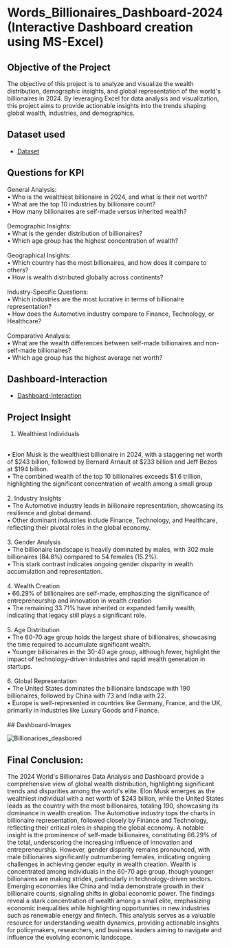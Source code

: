 # Words_Billionaires_Dashboard-2024 (Interactive Dashboard creation using MS-Excel)
## Objective of the Project
The objective of this project is to analyze and visualize the wealth distribution, demographic insights, and global representation of the world's billionaires in 2024. By leveraging Excel for data analysis and visualization, this project aims to provide actionable insights into the trends shaping global wealth, industries, and demographics.
## Dataset used
- <a href="https://github.com/Madhu-D025/Words_Billionaires_Dashboard-2024/blob/main/Billionair_dataset.pdf.xlsx">Dataset</a>
## Questions for KPI
General Analysis:
<br>
•	Who is the wealthiest billionaire in 2024, and what is their net worth?
<br>
•	What are the top 10 industries by billionaire count?
<br>
•	How many billionaires are self-made versus inherited wealth?
<br>
<br>
Demographic Insights:
<br>
•	What is the gender distribution of billionaires?
<br>
•	Which age group has the highest concentration of wealth?
<br>
<br>
Geographical Insights:
<br>
•	Which country has the most billionaires, and how does it compare to others?
<br>
•	How is wealth distributed globally across continents?
<br>
<br>
Industry-Specific Questions:
<br>
•	Which industries are the most lucrative in terms of billionaire representation?
<br>
•	How does the Automotive industry compare to Finance, Technology, or Healthcare?
<br>
<br>
Comparative Analysis:
<br>
•	What are the wealth differences between self-made billionaires and non-self-made billionaires?
<br>
•	Which age group has the highest average net worth?
<br>
## Dashboard-Interaction
- <a href = "https://github.com/Madhu-D025/Words_Billionaires_Dashboard-2024/blob/main/Billionaires%20Final%20dashboard%20xlsx%20(Recovered).xlsx">Dashboard-Interaction</a>
## Project Insight

1. Wealthiest Individuals
<br>
•	Elon Musk is the wealthiest billionaire in 2024, with a staggering net worth of $243 billion, followed by Bernard Arnault at $233 billion and Jeff Bezos at $194 billion.
<br>
•	The combined wealth of the top 10 billionaires exceeds $1.6 trillion, highlighting the significant concentration of wealth among a small group
<br>
<br>
2. Industry Insights
<br>
•	The Automotive industry leads in billionaire representation, showcasing its resilience and global demand.
<br>
•	Other dominant industries include Finance, Technology, and Healthcare, reflecting their pivotal roles in the global economy.
<br>
<br>
3. Gender Analysis
<br>
•	The billionaire landscape is heavily dominated by males, with 302 male billionaires (84.8%) compared to 54 females (15.2%).
<br>
•	This stark contrast indicates ongoing gender disparity in wealth accumulation and representation.
<br>
<br>
4. Wealth Creation
<br>
•	66.29% of billionaires are self-made, emphasizing the significance of entrepreneurship and innovation in wealth creation
<br>
•	The remaining 33.71% have inherited or expanded family wealth, indicating that legacy still plays a significant role.
<br>
<br>
5. Age Distribution
<br>
•	The 60-70 age group holds the largest share of billionaires, showcasing the time required to accumulate significant wealth.
<br>
•	Younger billionaires in the 30-40 age group, although fewer, highlight the impact of technology-driven industries and rapid wealth generation in startups.
<br>
<br>
6. Global Representation
<br>
•	The United States dominates the billionaire landscape with 190 billionaires, followed by China with 73 and India with 22.
<br>
•	Europe is well-represented in countries like Germany, France, and the UK, primarily in industries like Luxury Goods and Finance.
<br>
<br>
## Dashboard-Images

![Billionarioes_deasbored](https://github.com/user-attachments/assets/bfb18acc-876e-4db5-9d7b-5014912414e7)
<br>
## Final Conclusion:

The 2024 World's Billionaires Data Analysis and Dashboard provide a comprehensive view of global wealth distribution, highlighting significant trends and disparities among the world's elite. Elon Musk emerges as the wealthiest individual with a net worth of $243 billion, while the United States leads as the country with the most billionaires, totaling 190, showcasing its dominance in wealth creation. The Automotive industry tops the charts in billionaire representation, followed closely by Finance and Technology, reflecting their critical roles in shaping the global economy. A notable insight is the prominence of self-made billionaires, constituting 66.29% of the total, underscoring the increasing influence of innovation and entrepreneurship. However, gender disparity remains pronounced, with male billionaires significantly outnumbering females, indicating ongoing challenges in achieving gender equity in wealth creation. Wealth is concentrated among individuals in the 60-70 age group, though younger billionaires are making strides, particularly in technology-driven sectors. Emerging economies like China and India demonstrate growth in their billionaire counts, signaling shifts in global economic power. The findings reveal a stark concentration of wealth among a small elite, emphasizing economic inequalities while highlighting opportunities in new industries such as renewable energy and fintech. This analysis serves as a valuable resource for understanding wealth dynamics, providing actionable insights for policymakers, researchers, and business leaders aiming to navigate and influence the evolving economic landscape.
